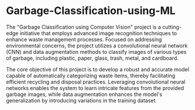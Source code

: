 # Garbage-Classification-using-ML


The "Garbage Classification using Computer Vision" project is a cutting-edge initiative that employs advanced image recognition techniques to enhance waste management processes. Focused on addressing environmental concerns, the project utilizes a convolutional neural network (CNN) and data augmentation methods to classify images of various types of garbage, including plastic, paper, glass, trash, metal, and cardboard.

The core objective of this project is to develop a robust and accurate model capable of automatically categorizing waste items, thereby facilitating efficient recycling and disposal practices. Leveraging convolutional neural networks enables the system to learn intricate features from the provided garbage images, while data augmentation enhances the model's generalization by introducing variations in the training dataset.

